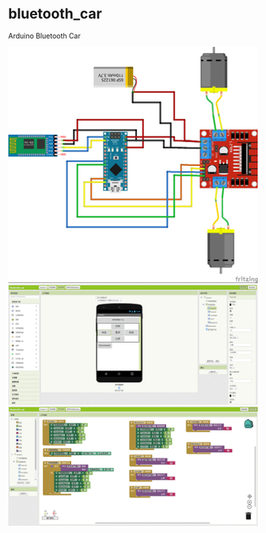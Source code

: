# bluetooth_car
Arduino Bluetooth Car

![Bluetooth Car](https://raw.githubusercontent.com/is90057/bluetooth_car/main/JolinBluetoothCar_bb.jpg)
![inventor screen](https://github.com/is90057/bluetooth_car/blob/main/inventor_screen.png)
![inventor code](https://raw.githubusercontent.com/is90057/bluetooth_car/main/inventor_code.png)
